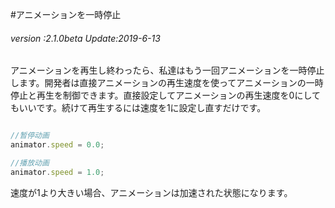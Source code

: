 #アニメーションを一時停止

###### *version :2.1.0beta   Update:2019-6-13*

アニメーションを再生し終わったら、私達はもう一回アニメーションを一時停止します。開発者は直接アニメーションの再生速度を使ってアニメーションの一時停止と再生を制御できます。直接設定してアニメーションの再生速度を0にしてもいいです。続けて再生するには速度を1に設定し直すだけです。


```typescript

//暂停动画
animator.speed = 0.0;

//播放动画
animator.speed = 1.0;
```


速度が1より大きい場合、アニメーションは加速された状態になります。
